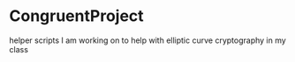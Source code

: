 # CongruentProject
helper scripts I am working on to help with elliptic curve cryptography in my class
